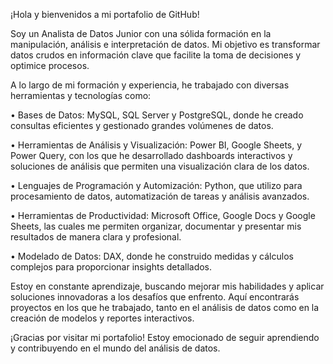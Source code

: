 ¡Hola y bienvenidos a mi portafolio de GitHub!

Soy un Analista de Datos Junior con una sólida formación en la manipulación, análisis e interpretación de datos. Mi objetivo es transformar datos crudos en información clave que facilite la toma de decisiones y optimice procesos.

A lo largo de mi formación y experiencia, he trabajado con diversas herramientas y tecnologías como:

• Bases de Datos: MySQL, SQL Server y PostgreSQL, donde he creado consultas eficientes y gestionado grandes volúmenes de datos.

• Herramientas de Análisis y Visualización: Power BI, Google Sheets, y Power Query, con los que he desarrollado dashboards interactivos y soluciones de análisis que permiten una visualización clara de los datos.

• Lenguajes de Programación y Automización: Python, que utilizo para procesamiento de datos, automatización de tareas y análisis avanzados.

• Herramientas de Productividad: Microsoft Office, Google Docs y Google Sheets, las cuales me permiten organizar, documentar y presentar mis resultados de manera clara y profesional.

• Modelado de Datos: DAX, donde he construido medidas y cálculos complejos para proporcionar insights detallados.

Estoy en constante aprendizaje, buscando mejorar mis habilidades y aplicar soluciones innovadoras a los desafíos que enfrento. Aquí encontrarás proyectos en los que he trabajado, tanto en el análisis de datos como en la creación de modelos y reportes interactivos.

¡Gracias por visitar mi portafolio! Estoy emocionado de seguir aprendiendo y contribuyendo en el mundo del análisis de datos.
